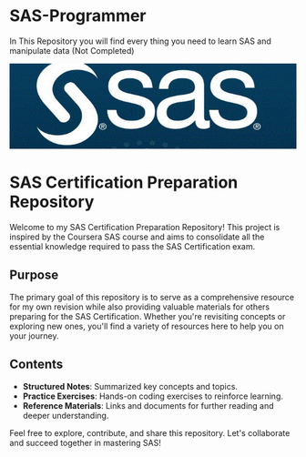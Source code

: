 # SAS-Programmer
In This Repository you will find every thing you need to learn SAS and manipulate data
(Not Completed)
<div style="text-align: center;">
    <img src=".gitignore/logo.jpg" alt="Image description" width="900" height="150">
</div>

# SAS Certification Preparation Repository

Welcome to my SAS Certification Preparation Repository! This project is inspired by the Coursera SAS course and aims to consolidate all the essential knowledge required to pass the SAS Certification exam.

## Purpose
The primary goal of this repository is to serve as a comprehensive resource for my own revision while also providing valuable materials for others preparing for the SAS Certification. Whether you're revisiting concepts or exploring new ones, you'll find a variety of resources here to help you on your journey.

## Contents
- **Structured Notes**: Summarized key concepts and topics.
- **Practice Exercises**: Hands-on coding exercises to reinforce learning.
- **Reference Materials**: Links and documents for further reading and deeper understanding.

Feel free to explore, contribute, and share this repository. Let's collaborate and succeed together in mastering SAS!















